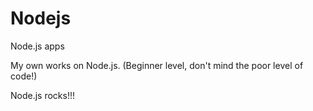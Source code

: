 # Nodejs
Node.js apps


My own works on Node.js.
(Beginner level, don't mind the poor level of code!)

Node.js rocks!!!
